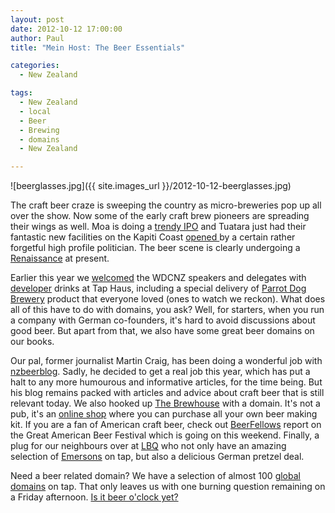 ```yaml
---
layout: post
date: 2012-10-12 17:00:00
author: Paul
title: "Mein Host: The Beer Essentials"

categories:
  - New Zealand

tags:
  - New Zealand
  - local
  - Beer
  - Brewing
  - domains
  - New Zealand

---
```


![beerglasses.jpg]({{ site.images_url }}/2012-10-12-beerglasses.jpg)

The craft beer craze is sweeping the country as micro-breweries pop up all over the show. Now some of the early craft brew pioneers are spreading their wings as well. Moa is doing a [trendy IPO](http://www.nzherald.co.nz/business/news/article.cfm?c_id=3&objectid=10840093) and Tuatara just had their fantastic new facilities on the Kapiti Coast [opened ](http://wellington.scoop.co.nz/?p=49141)by a certain rather forgetful high profile politician. The beer scene is clearly undergoing a [Renaissance](http://www.renaissancebrewing.co.nz/) at present.

Earlier this year we [welcomed](http://blog.iwantmyname.com/2012/07/warm-welcome-for-web-developers.html) the WDCNZ speakers and delegates with [developer](https://iwantmyname.co.nz/services/developer/) drinks at Tap Haus, including a special delivery of [Parrot Dog Brewery](http://www.idealog.co.nz/blog/2012/03/bitches-and-birds-startup-craft-beermakers-have-fu) product that everyone loved (ones to watch we reckon). What does all of this have to do with domains, you ask? Well, for starters, when you run a company with German co-founders, it's hard to avoid discussions about good beer. But apart from that, we also have some great beer domains on our books.

Our pal, former journalist Martin Craig, has been doing a wonderful job with [nzbeerblog](http://nzbeerblog.com/). Sadly, he decided to get a real job this year, which has put a halt to any more humourous and informative articles, for the time being. But his blog remains packed with articles and advice about craft beer that is still relevant today. We also hooked up [The Brewhouse](http://www.thebrewhouse.co.nz/) with a domain. It's not a pub, it's an [online shop](https://iwantmyname.co.nz/services/ecommerce-hosting/) where you can purchase all your own beer making kit. If you are a fan of American craft beer, check out [BeerFellows](http://www.beerfellows.com/) report on the Great American Beer Festival which is going on this weekend. Finally, a plug for our neighbours over at [LBQ](http://littlebeerquarter.co.nz/) who not only have an amazing selection of [Emersons](http://www.emersons.co.nz/) on tap, but also a delicious German pretzel deal. 

Need a beer related domain? We have a selection of almost 100 [global domains](https://iwantmyname.co.nz/) on tap. That only leaves us with one burning question remaining on a Friday afternoon. [Is it beer o'clock yet?](http://isitbeeroclockyet.com/)
